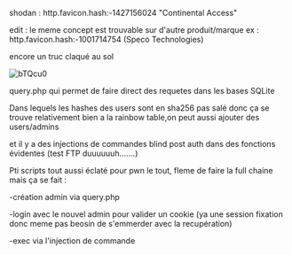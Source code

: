 shodan : http.favicon.hash:-1427156024
"Continental Access" 

edit :  le meme concept est trouvable sur d'autre produit/marque ex : http.favicon.hash:-1001714754 (Speco Technologies)

encore un truc claqué au sol

![bTQcu0](https://github.com/Ug0Security/ContinenPwn-Access/assets/28728543/8e1ed0a4-0ee4-4d1a-b9d1-f1af77a7a6ff)

query.php qui permet de faire direct des requetes dans les bases SQLite 

Dans lequels les hashes des users sont en sha256 pas salé donc ça se trouve relativement bien a la rainbow table,on peut aussi ajouter des users/admins

et il y a des injections de commandes blind post auth dans des fonctions évidentes (test FTP duuuuuuh.......)

Pti scripts tout aussi éclaté pour pwn le tout, fleme de faire la full chaine mais ça se fait :

-création admin via query.php

-login avec le nouvel admin pour valider un cookie (ya une session fixation donc meme pas beosin de s'emmerder avec la recupération)

-exec via l'injection de commande


